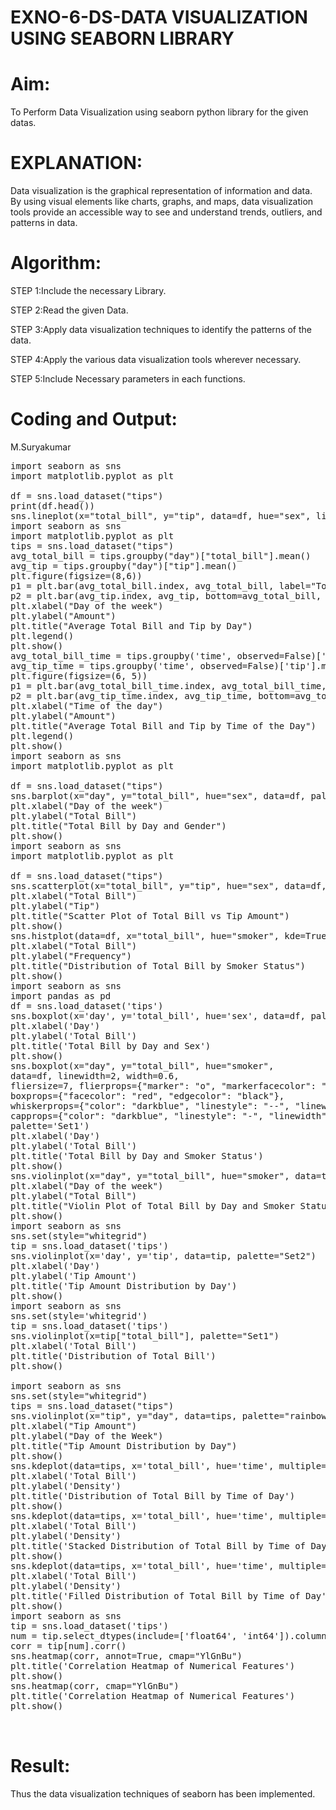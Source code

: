 # EXNO-6-DS-DATA VISUALIZATION USING SEABORN LIBRARY

# Aim:
  To Perform Data Visualization using seaborn python library for the given datas.

# EXPLANATION:
Data visualization is the graphical representation of information and data. By using visual elements like charts, graphs, and maps, data visualization tools provide an accessible way to see and understand trends, outliers, and patterns in data.

# Algorithm:
STEP 1:Include the necessary Library.

STEP 2:Read the given Data.

STEP 3:Apply data visualization techniques to identify the patterns of the data.

STEP 4:Apply the various data visualization tools wherever necessary.

STEP 5:Include Necessary parameters in each functions.

# Coding and Output:
M.Suryakumar
 <pre>
import seaborn as sns
import matplotlib.pyplot as plt

df = sns.load_dataset("tips")
print(df.head())
sns.lineplot(x="total_bill", y="tip", data=df, hue="sex", linestyle="solid", legend="auto", palette="Set1")
import seaborn as sns
import matplotlib.pyplot as plt
tips = sns.load_dataset("tips")
avg_total_bill = tips.groupby("day")["total_bill"].mean()
avg_tip = tips.groupby("day")["tip"].mean()
plt.figure(figsize=(8,6))
p1 = plt.bar(avg_total_bill.index, avg_total_bill, label="Total Bill")
p2 = plt.bar(avg_tip.index, avg_tip, bottom=avg_total_bill, label="Tip")
plt.xlabel("Day of the week")
plt.ylabel("Amount")
plt.title("Average Total Bill and Tip by Day")
plt.legend()
plt.show()
avg_total_bill_time = tips.groupby('time', observed=False)['total_bill'].mean()
avg_tip_time = tips.groupby('time', observed=False)['tip'].mean()
plt.figure(figsize=(6, 5))
p1 = plt.bar(avg_total_bill_time.index, avg_total_bill_time, label="Total Bill", width=0.4)
p2 = plt.bar(avg_tip_time.index, avg_tip_time, bottom=avg_total_bill_time, label="Tip", width=0.4)
plt.xlabel("Time of the day")
plt.ylabel("Amount")
plt.title("Average Total Bill and Tip by Time of the Day")
plt.legend()
plt.show()
import seaborn as sns
import matplotlib.pyplot as plt

df = sns.load_dataset("tips")
sns.barplot(x="day", y="total_bill", hue="sex", data=df, palette="Set3")
plt.xlabel("Day of the week")
plt.ylabel("Total Bill")
plt.title("Total Bill by Day and Gender")
plt.show()
import seaborn as sns
import matplotlib.pyplot as plt

df = sns.load_dataset("tips")
sns.scatterplot(x="total_bill", y="tip", hue="sex", data=df, palette="Set1")
plt.xlabel("Total Bill")
plt.ylabel("Tip")
plt.title("Scatter Plot of Total Bill vs Tip Amount")
plt.show()
sns.histplot(data=df, x="total_bill", hue="smoker", kde=True, palette="Set1")
plt.xlabel("Total Bill")
plt.ylabel("Frequency")
plt.title("Distribution of Total Bill by Smoker Status")
plt.show()
import seaborn as sns
import pandas as pd
df = sns.load_dataset('tips')
sns.boxplot(x='day', y='total_bill', hue='sex', data=df, palette='Set2')
plt.xlabel('Day')
plt.ylabel('Total Bill')
plt.title('Total Bill by Day and Sex')
plt.show()
sns.boxplot(x="day", y="total_bill", hue="smoker",
data=df, linewidth=2, width=0.6,
fliersize=7, flierprops={"marker": "o", "markerfacecolor": "grey"},
boxprops={"facecolor": "red", "edgecolor": "black"},
whiskerprops={"color": "darkblue", "linestyle": "--", "linewidth": 2},
capprops={"color": "darkblue", "linestyle": "-", "linewidth": 2},
palette='Set1')
plt.xlabel('Day')
plt.ylabel('Total Bill')
plt.title('Total Bill by Day and Smoker Status')
plt.show()
sns.violinplot(x="day", y="total_bill", hue="smoker", data=tips, linewidth=2, width=0.6, palette='Set1', inner="quartile")
plt.xlabel("Day of the week")
plt.ylabel("Total Bill")
plt.title("Violin Plot of Total Bill by Day and Smoker Status")
plt.show()
import seaborn as sns
sns.set(style="whitegrid")
tip = sns.load_dataset('tips')
sns.violinplot(x='day', y='tip', data=tip, palette="Set2")
plt.xlabel('Day')
plt.ylabel('Tip Amount')
plt.title('Tip Amount Distribution by Day')
plt.show()
import seaborn as sns
sns.set(style='whitegrid')
tip = sns.load_dataset('tips')
sns.violinplot(x=tip["total_bill"], palette="Set1")
plt.xlabel('Total Bill')
plt.title('Distribution of Total Bill')
plt.show()

import seaborn as sns
sns.set(style="whitegrid")
tips = sns.load_dataset("tips")
sns.violinplot(x="tip", y="day", data=tips, palette="rainbow")
plt.xlabel("Tip Amount")
plt.ylabel("Day of the Week")
plt.title("Tip Amount Distribution by Day")
plt.show()
sns.kdeplot(data=tips, x='total_bill', hue='time', multiple='layer', linewidth=3, palette='Set2', alpha=0.6)
plt.xlabel('Total Bill')
plt.ylabel('Density')
plt.title('Distribution of Total Bill by Time of Day')
plt.show()
sns.kdeplot(data=tips, x='total_bill', hue='time', multiple='stack', linewidth=3, palette='Set3', alpha=0.8)
plt.xlabel('Total Bill')
plt.ylabel('Density')
plt.title('Stacked Distribution of Total Bill by Time of Day')
plt.show()
sns.kdeplot(data=tips, x='total_bill', hue='time', multiple='fill', linewidth=3, palette='Set1', alpha=0.8)
plt.xlabel('Total Bill')
plt.ylabel('Density')
plt.title('Filled Distribution of Total Bill by Time of Day')
plt.show()
import seaborn as sns
tip = sns.load_dataset('tips')
num = tip.select_dtypes(include=['float64', 'int64']).columns
corr = tip[num].corr()
sns.heatmap(corr, annot=True, cmap="YlGnBu")
plt.title('Correlation Heatmap of Numerical Features')
plt.show()
sns.heatmap(corr, cmap="YlGnBu")
plt.title('Correlation Heatmap of Numerical Features')
plt.show()

 </pre>
# Result:
 Thus the data visualization techniques of seaborn has been implemented.
